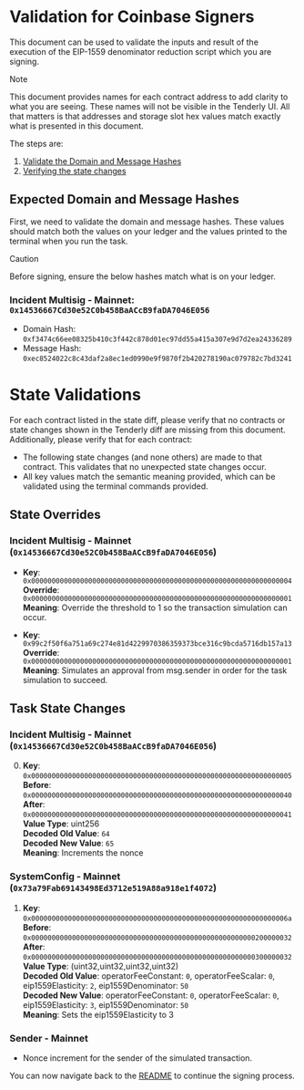 # Validation for Coinbase Signers

This document can be used to validate the inputs and result of the execution of the EIP-1559 denominator reduction script which you are signing.

> [!NOTE]
>
> This document provides names for each contract address to add clarity to what you are seeing. These names will not be visible in the Tenderly UI. All that matters is that addresses and storage slot hex values match exactly what is presented in this document.

The steps are:

1. [Validate the Domain and Message Hashes](#expected-domain-and-message-hashes)
2. [Verifying the state changes](#state-changes)

## Expected Domain and Message Hashes

First, we need to validate the domain and message hashes. These values should match both the values on your ledger and the values printed to the terminal when you run the task.

> [!CAUTION]
>
> Before signing, ensure the below hashes match what is on your ledger.
>
> ### Incident Multisig - Mainnet: `0x14536667Cd30e52C0b458BaACcB9faDA7046E056`
>
> - Domain Hash: `0xf3474c66ee08325b410c3f442c878d01ec97dd55a415a307e9d7d2ea24336289`
> - Message Hash: `0xec8524022c8c43daf2a8ec1ed0990e9f9870f2b420278190ac079782c7bd3241`

# State Validations

For each contract listed in the state diff, please verify that no contracts or state changes shown in the Tenderly diff are missing from this document. Additionally, please verify that for each contract:

- The following state changes (and none others) are made to that contract. This validates that no unexpected state changes occur.
- All key values match the semantic meaning provided, which can be validated using the terminal commands provided.

## State Overrides

### Incident Multisig - Mainnet (`0x14536667Cd30e52C0b458BaACcB9faDA7046E056`)

- **Key**: `0x0000000000000000000000000000000000000000000000000000000000000004` <br/>
  **Override**: `0x0000000000000000000000000000000000000000000000000000000000000001` <br/>
  **Meaning**: Override the threshold to 1 so the transaction simulation can occur.

- **Key**: `0x99c2f50f6a751a69c274e81d4229970386359373bce316c9bcda5716db157a13` <br/>
  **Override**: `0x0000000000000000000000000000000000000000000000000000000000000001` <br/>
  **Meaning**: Simulates an approval from msg.sender in order for the task simulation to succeed.

## Task State Changes

### Incident Multisig - Mainnet (`0x14536667Cd30e52C0b458BaACcB9faDA7046E056`)

0. **Key**: `0x0000000000000000000000000000000000000000000000000000000000000005` <br/>
   **Before**: `0x0000000000000000000000000000000000000000000000000000000000000040` <br/>
   **After**: `0x0000000000000000000000000000000000000000000000000000000000000041` <br/>
   **Value Type**: uint256 <br/>
   **Decoded Old Value**: `64` <br/>
   **Decoded New Value**: `65` <br/>
   **Meaning**: Increments the nonce <br/>

### SystemConfig - Mainnet (`0x73a79Fab69143498Ed3712e519A88a918e1f4072`)

1. **Key**: `0x000000000000000000000000000000000000000000000000000000000000006a` <br/>
   **Before**: `0x0000000000000000000000000000000000000000000000000000000200000032` <br/>
   **After**: `0x0000000000000000000000000000000000000000000000000000000300000032` <br/>
   **Value Type**: (uint32,uint32,uint32,uint32) <br/>
   **Decoded Old Value**: operatorFeeConstant: `0`, operatorFeeScalar: `0`, eip1559Elasticity: `2`, eip1559Denominator: `50` <br/>
   **Decoded New Value**: operatorFeeConstant: `0`, operatorFeeScalar: `0`, eip1559Elasticity: `3`, eip1559Denominator: `50` <br/>
   **Meaning**: Sets the eip1559Elasticity to 3 <br/>

### Sender - Mainnet

- Nonce increment for the sender of the simulated transaction.

You can now navigate back to the [README](../README.md#4-extract-the-domain-hash-and-the-message-hash-to-approve) to continue the signing process.
